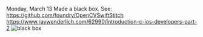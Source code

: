 Monday, March 13
Made a black box. See:
https://github.com/foundry/OpenCVSwiftStitch
https://www.raywenderlich.com/62990/introduction-c-ios-developers-part-2
![black box](http://i.imgur.com/ka12qcg.png)

